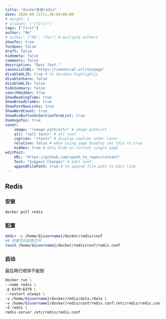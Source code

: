 ```yaml
---
title: "docker安装redis"
date: 2020-09-11T11:30:03+00:00
# weight: 1
# aliases: ["/first"]
tags: ["first"]
author: "Me"
# author: ["Me", "You"] # multiple authors
showToc: true
TocOpen: false
draft: false
hidemeta: false
comments: false
description: "Desc Text."
canonicalURL: "https://canonical.url/to/page"
disableHLJS: true # to disable highlightjs
disableShare: false
disableHLJS: false
hideSummary: false
searchHidden: true
ShowReadingTime: true
ShowBreadCrumbs: true
ShowPostNavLinks: true
ShowWordCount: true
ShowRssButtonInSectionTermList: true
UseHugoToc: true
cover:
    image: "<image path/url>" # image path/url
    alt: "<alt text>" # alt text
    caption: "<text>" # display caption under cover
    relative: false # when using page bundles set this to true
    hidden: true # only hide on current single page
editPost:
    URL: "https://github.com/<path_to_repo>/content"
    Text: "Suggest Changes" # edit text
    appendFilePath: true # to append file path to Edit link
---
```


## Redis

### 安装

```sh
docker pull redis
```

### 配置

```sh
mkdir -p /home/${username}/docker/redis/conf
## 创建空白配置文件
touch /home/${username}/docker/redis/conf/redis.conf
```

### 启动

最后两行顺序不能倒

```sh
docker run \
--name redis \
-p 6379:6379 \
--restart always \
-v /home/${username}/docker/redis/data:/data \
-v /home/${username}/docker/redis/conf/redis.conf:/etc/redis/redis.conf \
-d redis \
redis-server /etc/redis/redis.conf
```

